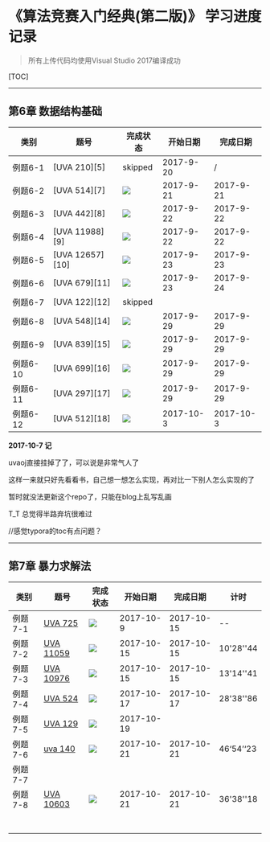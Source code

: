 # **《算法竞赛入门经典(第二版)》 学习进度记录**
> 所有上传代码均使用Visual Studio 2017编译成功  



[TOC]

----------------------


## **第6章 数据结构基础**

| 类别     | 题号              | 完成状态    | 开始日期      | 完成日期      |
| ------ | --------------- | ------- | --------- | --------- |
| 例题6-1  | [UVA 210][5]    | skipped | 2017-9-20 | /         |
| 例题6-2  | [UVA 514][7]    | ![][2]  | 2017-9-21 | 2017-9-21 |
| 例题6-3  | [UVA 442][8]    | ![][2]  | 2017-9-22 | 2017-9-22 |
| 例题6-4  | [UVA 11988][9]  | ![][2]  | 2017-9-22 | 2017-9-22 |
| 例题6-5  | [UVA 12657][10] | ![][2]  | 2017-9-23 | 2017-9-23 |
| 例题6-6  | [UVA 679][11]   | ![][2]  | 2017-9-23 | 2017-9-24 |
| 例题6-7  | [UVA 122][12]   | skipped |           |           |
| 例题6-8  | [UVA 548][14]   | ![][2]  | 2017-9-29 | 2017-9-29 |
| 例题6-9  | [UVA 839][15]   | ![][2]  | 2017-9-29 | 2017-9-29 |
| 例题6-10 | [UVA 699][16]   | ![][2]  | 2017-9-29 | 2017-9-29 |
| 例题6-11 | [UVA 297][17]   | ![][2]  | 2017-9-29 | 2017-9-29 |
| 例题6-12 | [UVA 512][18]   | ![][2]  | 2017-10-3 | 2017-10-3 |



**2017-10-7 记**

uvaoj直接挂掉了了，可以说是非常气人了

这样一来就只好先看看书，自己想一想怎么实现，再对比一下别人怎么实现的了

暂时就没法更新这个repo了，只能在blog上乱写乱画

T_T 总觉得半路弃坑很难过

//感觉typora的toc有点问题？

---------------------

## **第7章 暴力求解法**

| 类别    | 题号                                       | 完成状态   | 开始日期       | 完成日期       | 计时        |
| ----- | ---------------------------------------- | ------ | ---------- | ---------- | --------- |
| 例题7-1 | [UVA 725](https://uva.onlinejudge.org/index.php?option=com_onlinejudge&Itemid=8&page=show_problem&category=841&problem=666&mosmsg=Submission+received+with+ID+20180790) | ![][2] | 2017-10-9  | 2017-10-15 | --        |
| 例题7-2 | [UVA 11059](https://uva.onlinejudge.org/index.php?option=com_onlinejudge&Itemid=8&category=841&page=show_problem&problem=2000) | ![][2] | 2017-10-15 | 2017-10-15 | 10'28''44 |
| 例题7-3 | [UVA 10976](https://uva.onlinejudge.org/index.php?option=com_onlinejudge&Itemid=8&category=841&page=show_problem&problem=1917) | ![][2] | 2017-10-15 | 2017-10-15 | 13'14''41 |
| 例题7-4 | [UVA 524](./https://uva.onlinejudge.org/index.php?option=com_onlinejudge&Itemid=8&page=show_problem&category=841&problem=465&mosmsg=Submission+received+with+ID+20192987) | ![][2] | 2017-10-17 | 2017-10-17 | 28'38''86 |
| 例题7-5 | [UVA 129](https://uva.onlinejudge.org/index.php?option=com_onlinejudge&Itemid=8&page=show_problem&problem=65) | ![][3] | 2017-10-19 |            |           |
| 例题7-6 | [uva 140](https://uva.onlinejudge.org/index.php?option=com_onlinejudge&Itemid=8&page=show_problem&category=841&problem=76&mosmsg=Submission+received+with+ID+20215872) | ![][2] | 2017-10-21 | 2017-10-21 | 46‘54’‘23 |
| 例题7-7 |                                          |        |            |            |           |
| 例题7-8 | [UVA 10603](https://uva.onlinejudge.org/index.php?option=com_onlinejudge&Itemid=8&page=show_problem&category=841&problem=1544&mosmsg=Submission+received+with+ID+20216469) | ![][3] | 2017-10-21 | 2017-10-21 | 36'38''18 |
|       |                                          |        |            |            |           |
|       |                                          |        |            |            |           |
|       |                                          |        |            |            |           |
|       |                                          |        |            |            |           |
|       |                                          |        |            |            |           |
|       |                                          |        |            |            |           |
|       |                                          |        |            |            |           |




[2]: https://img.shields.io/badge/AC-%E2%88%9A-brightgreen.svg
<!-- WA -->
[3]: https://img.shields.io/badge/WA-%C3%97-red.svg
<!-- TLE -->
[4]: https://img.shields.io/badge/TLE----yellow.svg
